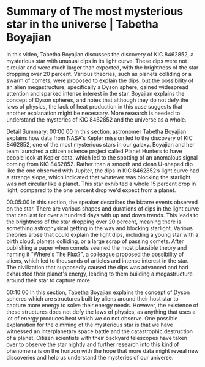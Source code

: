 # Summary of The most mysterious star in the universe | Tabetha Boyajian

In this video, Tabetha Boyajian discusses the discovery of KIC 8462852, a mysterious star with unusual dips in its light curve. These dips were not circular and were much larger than expected, with the brightness of the star dropping over 20 percent. Various theories, such as planets colliding or a swarm of comets, were proposed to explain the dips, but the possibility of an alien megastructure, specifically a Dyson sphere, gained widespread attention and sparked intense interest in the star. Boyajian explains the concept of Dyson spheres, and notes that although they do not defy the laws of physics, the lack of heat production in this case suggests that another explanation might be necessary. More research is needed to understand the mysteries of KIC 8462852 and the universe as a whole.

Detail Summary: 
00:00:00
In this section, astronomer Tabetha Boyajian explains how data from NASA's Kepler mission led to the discovery of KIC 8462852, one of the most mysterious stars in our galaxy. Boyajian and her team launched a citizen science project called Planet Hunters to have people look at Kepler data, which led to the spotting of an anomalous signal coming from KIC 8462852. Rather than a smooth and clean U-shaped dip like the one observed with Jupiter, the dips in KIC 8462852’s light curve had a strange slope, which indicated that whatever was blocking the starlight was not circular like a planet. This star exhibited a whole 15 percent drop in light, compared to the one percent drop we'd expect from a planet.

00:05:00
In this section, the speaker describes the bizarre events observed on the star. There are various shapes and durations of dips in the light curve that can last for over a hundred days with up and down trends. This leads to the brightness of the star dropping over 20 percent, meaning there is something astrophysical getting in the way and blocking starlight. Various theories arose that could explain the light dips, including a young star with a birth cloud, planets colliding, or a large scrap of passing comets. After publishing a paper when comets seemed the most plausible theory and naming it "Where's The Flux?", a colleague proposed the possibility of aliens, which led to thousands of articles and intense interest in the star. The civilization that supposedly caused the dips was advanced and had exhausted their planet's energy, leading to them building a megastructure around their star to capture more.

00:10:00
In this section, Tabetha Boyajian explains the concept of Dyson spheres which are structures built by aliens around their host star to capture more energy to solve their energy needs. However, the existence of these structures does not defy the laws of physics, as anything that uses a lot of energy produces heat which we do not observe. One possible explanation for the dimming of the mysterious star is that we have witnessed an interplanetary space battle and the catastrophic destruction of a planet. Citizen scientists with their backyard telescopes have taken over to observe the star nightly and further research into this kind of phenomena is on the horizon with the hope that more data might reveal new discoveries and help us understand the mysteries of our universe.

